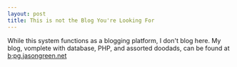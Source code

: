 ```yaml
---
layout: post
title: This is not the Blog You're Looking For
---
```


While this system functions as a blogging platform, I don't blog here.  My blog, vomplete with database, PHP, and assorted doodads, can be found at [b;pg.jasongreen.net](http://blog.jasongreen.net)
